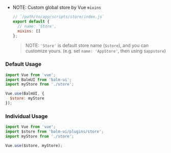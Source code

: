 - NOTE: Custom global store by Vue `mixins`

  ```js
  // `/path/to/app/scripts/store/index.js`
  export default {
    // name: 'Store',
    mixins: []
  };
  ```

  > NOTE: `'Store'` is default store name (`$store`), and you can customize yours. (e.g. set `name: 'AppStore'`, then using `$appstore`)

### Default Usage

```js
import Vue from 'vue';
import BalmUI from 'balm-ui';
import myStore from './store';

Vue.use(BalmUI, {
  $store: myStore
});
```

### Individual Usage

```js
import Vue from 'vue';
import $store from 'balm-ui/plugins/store';
import myStore from './store';

Vue.use($store, myStore);
```
